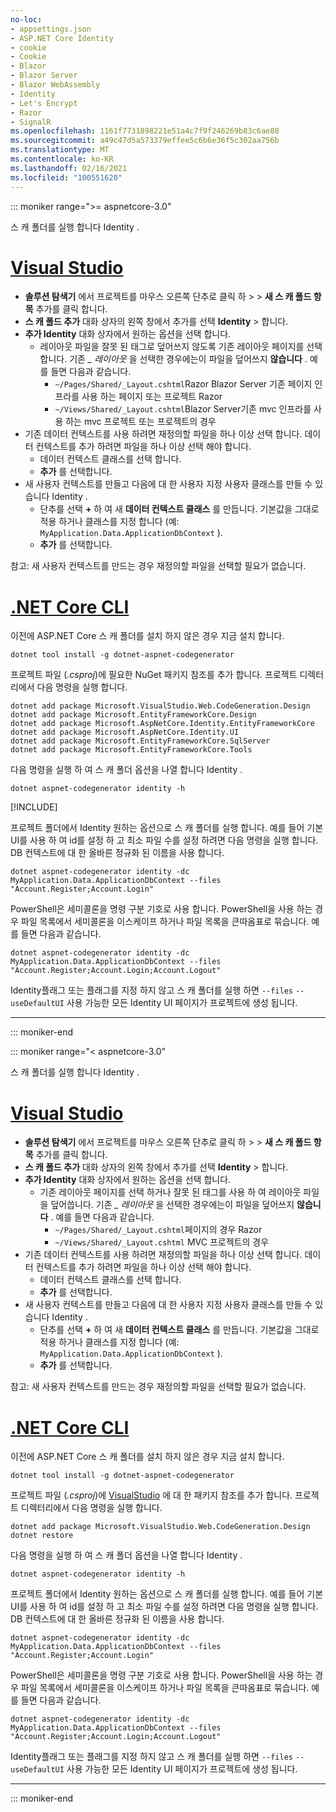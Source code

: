 ```yaml
---
no-loc:
- appsettings.json
- ASP.NET Core Identity
- cookie
- Cookie
- Blazor
- Blazor Server
- Blazor WebAssembly
- Identity
- Let's Encrypt
- Razor
- SignalR
ms.openlocfilehash: 1161f7731898221e51a4c7f9f246269b83c6ae80
ms.sourcegitcommit: a49c47d5a573379effee5c6b6e36f5c302aa756b
ms.translationtype: MT
ms.contentlocale: ko-KR
ms.lasthandoff: 02/16/2021
ms.locfileid: "100551620"
---
```

::: moniker range=">= aspnetcore-3.0"

스 캐 폴더를 실행 합니다 Identity .

# <a name="visual-studio"></a>[Visual Studio](#tab/visual-studio)

* **솔루션 탐색기** 에서 프로젝트를 마우스 오른쪽 단추로 클릭 하 >  > **새 스 캐 폴드 항목** 추가를 클릭 합니다.
* **스 캐 폴드 추가** 대화 상자의 왼쪽 창에서 추가를 선택 **Identity** > 합니다.
* **추가 Identity** 대화 상자에서 원하는 옵션을 선택 합니다.
  * 레이아웃 파일을 잘못 된 태그로 덮어쓰지 않도록 기존 레이아웃 페이지를 선택 합니다. 기존 *\_ 레이아웃* 을 선택한 경우에는이 파일을 덮어쓰지 **않습니다** . 예를 들면 다음과 같습니다.
    * `~/Pages/Shared/_Layout.cshtml`Razor Blazor Server 기존 페이지 인프라를 사용 하는 페이지 또는 프로젝트 Razor
    * `~/Views/Shared/_Layout.cshtml`Blazor Server기존 mvc 인프라를 사용 하는 mvc 프로젝트 또는 프로젝트의 경우
* 기존 데이터 컨텍스트를 사용 하려면 재정의할 파일을 하나 이상 선택 합니다. 데이터 컨텍스트를 추가 하려면 파일을 하나 이상 선택 해야 합니다.
  * 데이터 컨텍스트 클래스를 선택 합니다.
  * **추가** 를 선택합니다.
* 새 사용자 컨텍스트를 만들고 다음에 대 한 사용자 지정 사용자 클래스를 만들 수 있습니다 Identity .
  * 단추를 선택 **+** 하 여 새 **데이터 컨텍스트 클래스** 를 만듭니다. 기본값을 그대로 적용 하거나 클래스를 지정 합니다 (예: `MyApplication.Data.ApplicationDbContext` ).
  * **추가** 를 선택합니다.

참고: 새 사용자 컨텍스트를 만드는 경우 재정의할 파일을 선택할 필요가 없습니다.

# <a name="net-core-cli"></a>[.NET Core CLI](#tab/netcore-cli)

이전에 ASP.NET Core 스 캐 폴더를 설치 하지 않은 경우 지금 설치 합니다.

```dotnetcli
dotnet tool install -g dotnet-aspnet-codegenerator
```

프로젝트 파일 (*.csproj*)에 필요한 NuGet 패키지 참조를 추가 합니다. 프로젝트 디렉터리에서 다음 명령을 실행 합니다.

```dotnetcli
dotnet add package Microsoft.VisualStudio.Web.CodeGeneration.Design
dotnet add package Microsoft.EntityFrameworkCore.Design
dotnet add package Microsoft.AspNetCore.Identity.EntityFrameworkCore
dotnet add package Microsoft.AspNetCore.Identity.UI
dotnet add package Microsoft.EntityFrameworkCore.SqlServer
dotnet add package Microsoft.EntityFrameworkCore.Tools
```

다음 명령을 실행 하 여 스 캐 폴더 옵션을 나열 합니다 Identity .

```dotnetcli
dotnet aspnet-codegenerator identity -h
```

[!INCLUDE[](~/includes/scaffoldTFM.md)]

프로젝트 폴더에서 Identity 원하는 옵션으로 스 캐 폴더를 실행 합니다. 예를 들어 기본 UI를 사용 하 여 id를 설정 하 고 최소 파일 수를 설정 하려면 다음 명령을 실행 합니다. DB 컨텍스트에 대 한 올바른 정규화 된 이름을 사용 합니다.

```dotnetcli
dotnet aspnet-codegenerator identity -dc MyApplication.Data.ApplicationDbContext --files "Account.Register;Account.Login"
```

PowerShell은 세미콜론을 명령 구분 기호로 사용 합니다. PowerShell을 사용 하는 경우 파일 목록에서 세미콜론을 이스케이프 하거나 파일 목록을 큰따옴표로 묶습니다. 예를 들면 다음과 같습니다.

```dotnetcli
dotnet aspnet-codegenerator identity -dc MyApplication.Data.ApplicationDbContext --files "Account.Register;Account.Login;Account.Logout"
```

Identity플래그 또는 플래그를 지정 하지 않고 스 캐 폴더를 실행 하면 `--files` `--useDefaultUI` 사용 가능한 모든 Identity UI 페이지가 프로젝트에 생성 됩니다.

---

::: moniker-end

::: moniker range="< aspnetcore-3.0"

스 캐 폴더를 실행 합니다 Identity .

# <a name="visual-studio"></a>[Visual Studio](#tab/visual-studio)

* **솔루션 탐색기** 에서 프로젝트를 마우스 오른쪽 단추로 클릭 하 >  > **새 스 캐 폴드 항목** 추가를 클릭 합니다.
* **스 캐 폴드 추가** 대화 상자의 왼쪽 창에서 추가를 선택 **Identity** > 합니다.
* **추가 Identity** 대화 상자에서 원하는 옵션을 선택 합니다.
  * 기존 레이아웃 페이지를 선택 하거나 잘못 된 태그를 사용 하 여 레이아웃 파일을 덮어씁니다. 기존 *\_ 레이아웃* 을 선택한 경우에는이 파일을 덮어쓰지 **않습니다** . 예를 들면 다음과 같습니다.
    * `~/Pages/Shared/_Layout.cshtml`페이지의 경우 Razor
    * `~/Views/Shared/_Layout.cshtml` MVC 프로젝트의 경우
* 기존 데이터 컨텍스트를 사용 하려면 재정의할 파일을 하나 이상 선택 합니다. 데이터 컨텍스트를 추가 하려면 파일을 하나 이상 선택 해야 합니다.
  * 데이터 컨텍스트 클래스를 선택 합니다.
  * **추가** 를 선택합니다.
* 새 사용자 컨텍스트를 만들고 다음에 대 한 사용자 지정 사용자 클래스를 만들 수 있습니다 Identity .
  * 단추를 선택 **+** 하 여 새 **데이터 컨텍스트 클래스** 를 만듭니다. 기본값을 그대로 적용 하거나 클래스를 지정 합니다 (예: `MyApplication.Data.ApplicationDbContext` ).
  * **추가** 를 선택합니다.

참고: 새 사용자 컨텍스트를 만드는 경우 재정의할 파일을 선택할 필요가 없습니다.

# <a name="net-core-cli"></a>[.NET Core CLI](#tab/netcore-cli)

이전에 ASP.NET Core 스 캐 폴더를 설치 하지 않은 경우 지금 설치 합니다.

```dotnetcli
dotnet tool install -g dotnet-aspnet-codegenerator
```

프로젝트 파일 (*.csproj*)에 [VisualStudio](https://www.nuget.org/packages/Microsoft.VisualStudio.Web.CodeGeneration.Design/) 에 대 한 패키지 참조를 추가 합니다. 프로젝트 디렉터리에서 다음 명령을 실행 합니다.

```dotnetcli
dotnet add package Microsoft.VisualStudio.Web.CodeGeneration.Design
dotnet restore
```

다음 명령을 실행 하 여 스 캐 폴더 옵션을 나열 합니다 Identity .

```dotnetcli
dotnet aspnet-codegenerator identity -h
```

프로젝트 폴더에서 Identity 원하는 옵션으로 스 캐 폴더를 실행 합니다. 예를 들어 기본 UI를 사용 하 여 id를 설정 하 고 최소 파일 수를 설정 하려면 다음 명령을 실행 합니다. DB 컨텍스트에 대 한 올바른 정규화 된 이름을 사용 합니다.

```dotnetcli
dotnet aspnet-codegenerator identity -dc MyApplication.Data.ApplicationDbContext --files "Account.Register;Account.Login"
```

PowerShell은 세미콜론을 명령 구분 기호로 사용 합니다. PowerShell을 사용 하는 경우 파일 목록에서 세미콜론을 이스케이프 하거나 파일 목록을 큰따옴표로 묶습니다. 예를 들면 다음과 같습니다.

```dotnetcli
dotnet aspnet-codegenerator identity -dc MyApplication.Data.ApplicationDbContext --files "Account.Register;Account.Login;Account.Logout"
```

Identity플래그 또는 플래그를 지정 하지 않고 스 캐 폴더를 실행 하면 `--files` `--useDefaultUI` 사용 가능한 모든 Identity UI 페이지가 프로젝트에 생성 됩니다.

---

::: moniker-end
